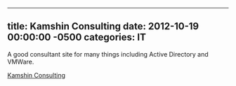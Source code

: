 ﻿---

title:  Kamshin Consulting
date:   2012-10-19 00:00:00 -0500
categories: IT
---






A good consultant site for many things including Active Directory and VMWare.

<a href="http://www.kamshin.com/">Kamshin Consulting</a>


